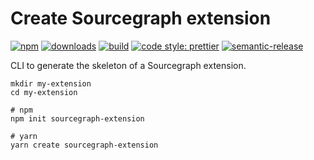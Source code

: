 # Create Sourcegraph extension

[![npm](https://img.shields.io/npm/v/@sourcegraph/create-extension.svg)](https://www.npmjs.com/package/@sourcegraph/create-extension)
[![downloads](https://img.shields.io/npm/dt/@sourcegraph/create-extension.svg)](https://www.npmjs.com/package/@sourcegraph/create-extension)
[![build](https://travis-ci.org/sourcegraph/create-extension.svg?branch=master)](https://travis-ci.org/sourcegraph/create-extension)
[![code style: prettier](https://img.shields.io/badge/code_style-prettier-ff69b4.svg)](https://github.com/prettier/prettier)
[![semantic-release](https://img.shields.io/badge/%20%20%F0%9F%93%A6%F0%9F%9A%80-semantic--release-e10079.svg)](https://github.com/semantic-release/semantic-release)

CLI to generate the skeleton of a Sourcegraph extension.

```
mkdir my-extension
cd my-extension

# npm
npm init sourcegraph-extension

# yarn
yarn create sourcegraph-extension
```
